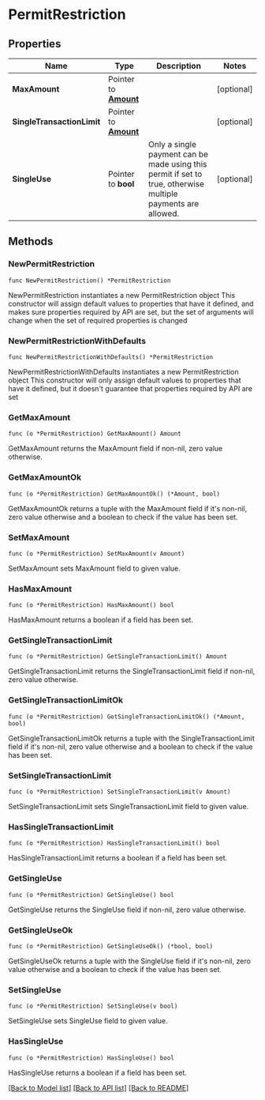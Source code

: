 # PermitRestriction

## Properties

Name | Type | Description | Notes
------------ | ------------- | ------------- | -------------
**MaxAmount** | Pointer to [**Amount**](Amount.md) |  | [optional] 
**SingleTransactionLimit** | Pointer to [**Amount**](Amount.md) |  | [optional] 
**SingleUse** | Pointer to **bool** | Only a single payment can be made using this permit if set to true, otherwise multiple payments are allowed. | [optional] 

## Methods

### NewPermitRestriction

`func NewPermitRestriction() *PermitRestriction`

NewPermitRestriction instantiates a new PermitRestriction object
This constructor will assign default values to properties that have it defined,
and makes sure properties required by API are set, but the set of arguments
will change when the set of required properties is changed

### NewPermitRestrictionWithDefaults

`func NewPermitRestrictionWithDefaults() *PermitRestriction`

NewPermitRestrictionWithDefaults instantiates a new PermitRestriction object
This constructor will only assign default values to properties that have it defined,
but it doesn't guarantee that properties required by API are set

### GetMaxAmount

`func (o *PermitRestriction) GetMaxAmount() Amount`

GetMaxAmount returns the MaxAmount field if non-nil, zero value otherwise.

### GetMaxAmountOk

`func (o *PermitRestriction) GetMaxAmountOk() (*Amount, bool)`

GetMaxAmountOk returns a tuple with the MaxAmount field if it's non-nil, zero value otherwise
and a boolean to check if the value has been set.

### SetMaxAmount

`func (o *PermitRestriction) SetMaxAmount(v Amount)`

SetMaxAmount sets MaxAmount field to given value.

### HasMaxAmount

`func (o *PermitRestriction) HasMaxAmount() bool`

HasMaxAmount returns a boolean if a field has been set.

### GetSingleTransactionLimit

`func (o *PermitRestriction) GetSingleTransactionLimit() Amount`

GetSingleTransactionLimit returns the SingleTransactionLimit field if non-nil, zero value otherwise.

### GetSingleTransactionLimitOk

`func (o *PermitRestriction) GetSingleTransactionLimitOk() (*Amount, bool)`

GetSingleTransactionLimitOk returns a tuple with the SingleTransactionLimit field if it's non-nil, zero value otherwise
and a boolean to check if the value has been set.

### SetSingleTransactionLimit

`func (o *PermitRestriction) SetSingleTransactionLimit(v Amount)`

SetSingleTransactionLimit sets SingleTransactionLimit field to given value.

### HasSingleTransactionLimit

`func (o *PermitRestriction) HasSingleTransactionLimit() bool`

HasSingleTransactionLimit returns a boolean if a field has been set.

### GetSingleUse

`func (o *PermitRestriction) GetSingleUse() bool`

GetSingleUse returns the SingleUse field if non-nil, zero value otherwise.

### GetSingleUseOk

`func (o *PermitRestriction) GetSingleUseOk() (*bool, bool)`

GetSingleUseOk returns a tuple with the SingleUse field if it's non-nil, zero value otherwise
and a boolean to check if the value has been set.

### SetSingleUse

`func (o *PermitRestriction) SetSingleUse(v bool)`

SetSingleUse sets SingleUse field to given value.

### HasSingleUse

`func (o *PermitRestriction) HasSingleUse() bool`

HasSingleUse returns a boolean if a field has been set.


[[Back to Model list]](../README.md#documentation-for-models) [[Back to API list]](../README.md#documentation-for-api-endpoints) [[Back to README]](../README.md)


